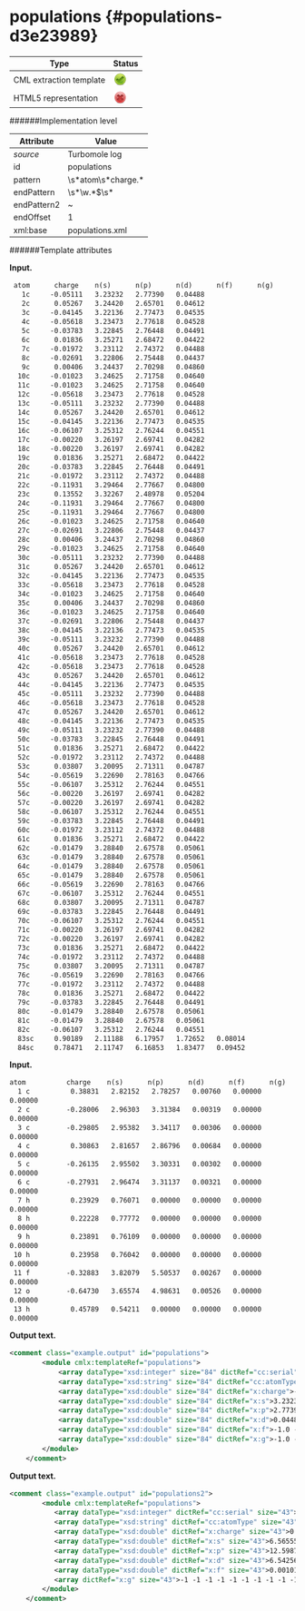 # populations {#populations-d3e23989}


| Type                                                                                                                                                | Status                                                                                                                                              |
|----|----|
| CML extraction template                                                                                                                             | ![](/imgs/Total.png)                                                                                                                                |
| HTML5 representation                                                                                                                                | ![](/imgs/None.png)                                                                                                                                 |

######Implementation level

| Attribute                                                                                                                                           | Value                                                                                                                                               |
|----|----|
| *source*                                                                                                                                            | Turbomole log                                                                                                                                       |
| id                                                                                                                                                  | populations                                                                                                                                         |
| pattern                                                                                                                                             | \\s\*atom\\s\*charge.\*                                                                                                                             |
| endPattern                                                                                                                                          | \\s\*\\w.\*\$\\s\*                                                                                                                                  |
| endPattern2                                                                                                                                         | \~                                                                                                                                                  |
| endOffset                                                                                                                                           | 1                                                                                                                                                   |
| xml:base                                                                                                                                            | populations.xml                                                                                                                                     |

######Template attributes

**Input.**

     atom      charge    n(s)      n(p)      n(d)      n(f)      n(g)
       1c     -0.05111   3.23232   2.77390   0.04488
       2c      0.05267   3.24420   2.65701   0.04612
       3c     -0.04145   3.22136   2.77473   0.04535
       4c     -0.05618   3.23473   2.77618   0.04528
       5c     -0.03783   3.22845   2.76448   0.04491
       6c      0.01836   3.25271   2.68472   0.04422
       7c     -0.01972   3.23112   2.74372   0.04488
       8c     -0.02691   3.22806   2.75448   0.04437
       9c      0.00406   3.24437   2.70298   0.04860
      10c     -0.01023   3.24625   2.71758   0.04640
      11c     -0.01023   3.24625   2.71758   0.04640
      12c     -0.05618   3.23473   2.77618   0.04528
      13c     -0.05111   3.23232   2.77390   0.04488
      14c      0.05267   3.24420   2.65701   0.04612
      15c     -0.04145   3.22136   2.77473   0.04535
      16c     -0.06107   3.25312   2.76244   0.04551
      17c     -0.00220   3.26197   2.69741   0.04282
      18c     -0.00220   3.26197   2.69741   0.04282
      19c      0.01836   3.25271   2.68472   0.04422
      20c     -0.03783   3.22845   2.76448   0.04491
      21c     -0.01972   3.23112   2.74372   0.04488
      22c     -0.11931   3.29464   2.77667   0.04800
      23c      0.13552   3.32267   2.48978   0.05204
      24c     -0.11931   3.29464   2.77667   0.04800
      25c     -0.11931   3.29464   2.77667   0.04800
      26c     -0.01023   3.24625   2.71758   0.04640
      27c     -0.02691   3.22806   2.75448   0.04437
      28c      0.00406   3.24437   2.70298   0.04860
      29c     -0.01023   3.24625   2.71758   0.04640
      30c     -0.05111   3.23232   2.77390   0.04488
      31c      0.05267   3.24420   2.65701   0.04612
      32c     -0.04145   3.22136   2.77473   0.04535
      33c     -0.05618   3.23473   2.77618   0.04528
      34c     -0.01023   3.24625   2.71758   0.04640
      35c      0.00406   3.24437   2.70298   0.04860
      36c     -0.01023   3.24625   2.71758   0.04640
      37c     -0.02691   3.22806   2.75448   0.04437
      38c     -0.04145   3.22136   2.77473   0.04535
      39c     -0.05111   3.23232   2.77390   0.04488
      40c      0.05267   3.24420   2.65701   0.04612
      41c     -0.05618   3.23473   2.77618   0.04528
      42c     -0.05618   3.23473   2.77618   0.04528
      43c      0.05267   3.24420   2.65701   0.04612
      44c     -0.04145   3.22136   2.77473   0.04535
      45c     -0.05111   3.23232   2.77390   0.04488
      46c     -0.05618   3.23473   2.77618   0.04528
      47c      0.05267   3.24420   2.65701   0.04612
      48c     -0.04145   3.22136   2.77473   0.04535
      49c     -0.05111   3.23232   2.77390   0.04488
      50c     -0.03783   3.22845   2.76448   0.04491
      51c      0.01836   3.25271   2.68472   0.04422
      52c     -0.01972   3.23112   2.74372   0.04488
      53c      0.03807   3.20095   2.71311   0.04787
      54c     -0.05619   3.22690   2.78163   0.04766
      55c     -0.06107   3.25312   2.76244   0.04551
      56c     -0.00220   3.26197   2.69741   0.04282
      57c     -0.00220   3.26197   2.69741   0.04282
      58c     -0.06107   3.25312   2.76244   0.04551
      59c     -0.03783   3.22845   2.76448   0.04491
      60c     -0.01972   3.23112   2.74372   0.04488
      61c      0.01836   3.25271   2.68472   0.04422
      62c     -0.01479   3.28840   2.67578   0.05061
      63c     -0.01479   3.28840   2.67578   0.05061
      64c     -0.01479   3.28840   2.67578   0.05061
      65c     -0.01479   3.28840   2.67578   0.05061
      66c     -0.05619   3.22690   2.78163   0.04766
      67c     -0.06107   3.25312   2.76244   0.04551
      68c      0.03807   3.20095   2.71311   0.04787
      69c     -0.03783   3.22845   2.76448   0.04491
      70c     -0.06107   3.25312   2.76244   0.04551
      71c     -0.00220   3.26197   2.69741   0.04282
      72c     -0.00220   3.26197   2.69741   0.04282
      73c      0.01836   3.25271   2.68472   0.04422
      74c     -0.01972   3.23112   2.74372   0.04488
      75c      0.03807   3.20095   2.71311   0.04787
      76c     -0.05619   3.22690   2.78163   0.04766
      77c     -0.01972   3.23112   2.74372   0.04488
      78c      0.01836   3.25271   2.68472   0.04422
      79c     -0.03783   3.22845   2.76448   0.04491
      80c     -0.01479   3.28840   2.67578   0.05061
      81c     -0.01479   3.28840   2.67578   0.05061
      82c     -0.06107   3.25312   2.76244   0.04551
      83sc     0.90189   2.11188   6.17957   1.72652   0.08014
      84sc     0.78471   2.11747   6.16853   1.83477   0.09452  
      
        

**Input.**

    atom          charge    n(s)      n(p)      n(d)      n(f)      n(g)
      1 c          0.38831   2.82152   2.78257   0.00760   0.00000   0.00000
      2 c         -0.28006   2.96303   3.31384   0.00319   0.00000   0.00000
      3 c         -0.29805   2.95382   3.34117   0.00306   0.00000   0.00000
      4 c          0.30863   2.81657   2.86796   0.00684   0.00000   0.00000
      5 c         -0.26135   2.95502   3.30331   0.00302   0.00000   0.00000
      6 c         -0.27931   2.96474   3.31137   0.00321   0.00000   0.00000
      7 h          0.23929   0.76071   0.00000   0.00000   0.00000   0.00000
      8 h          0.22228   0.77772   0.00000   0.00000   0.00000   0.00000
      9 h          0.23891   0.76109   0.00000   0.00000   0.00000   0.00000
     10 h          0.23958   0.76042   0.00000   0.00000   0.00000   0.00000
     11 f         -0.32883   3.82079   5.50537   0.00267   0.00000   0.00000
     12 o         -0.64730   3.65574   4.98631   0.00526   0.00000   0.00000
     13 h          0.45789   0.54211   0.00000   0.00000   0.00000   0.00000
        
        

**Output text.**

```xml
<comment class="example.output" id="populations">   
        <module cmlx:templateRef="populations">
            <array dataType="xsd:integer" size="84" dictRef="cc:serial">1 2 3 4 5 6 7 8 9 10 11 12 13 14 15 16 17 18 19 20 21 22 23 24 25 26 27 28 29 30 31 32 33 34 35 36 37 38 39 40 41 42 43 44 45 46 47 48 49 50 51 52 53 54 55 56 57 58 59 60 61 62 63 64 65 66 67 68 69 70 71 72 73 74 75 76 77 78 79 80 81 82 83 84</array>
            <array dataType="xsd:string" size="84" dictRef="cc:atomType">c c c c c c c c c c c c c c c c c c c c c c c c c c c c c c c c c c c c c c c c c c c c c c c c c c c c c c c c c c c c c c c c c c c c c c c c c c c c c c c c c c sc sc</array>
            <array dataType="xsd:double" size="84" dictRef="x:charge">-0.05111 0.05267 -0.04145 -0.05618 -0.03783 0.01836 -0.01972 -0.02691 0.00406 -0.01023 -0.01023 -0.05618 -0.05111 0.05267 -0.04145 -0.06107 -0.0022 -0.0022 0.01836 -0.03783 -0.01972 -0.11931 0.13552 -0.11931 -0.11931 -0.01023 -0.02691 0.00406 -0.01023 -0.05111 0.05267 -0.04145 -0.05618 -0.01023 0.00406 -0.01023 -0.02691 -0.04145 -0.05111 0.05267 -0.05618 -0.05618 0.05267 -0.04145 -0.05111 -0.05618 0.05267 -0.04145 -0.05111 -0.03783 0.01836 -0.01972 0.03807 -0.05619 -0.06107 -0.0022 -0.0022 -0.06107 -0.03783 -0.01972 0.01836 -0.01479 -0.01479 -0.01479 -0.01479 -0.05619 -0.06107 0.03807 -0.03783 -0.06107 -0.0022 -0.0022 0.01836 -0.01972 0.03807 -0.05619 -0.01972 0.01836 -0.03783 -0.01479 -0.01479 -0.06107 0.90189 0.78471</array>
            <array dataType="xsd:double" size="84" dictRef="x:s">3.23232 3.2442 3.22136 3.23473 3.22845 3.25271 3.23112 3.22806 3.24437 3.24625 3.24625 3.23473 3.23232 3.2442 3.22136 3.25312 3.26197 3.26197 3.25271 3.22845 3.23112 3.29464 3.32267 3.29464 3.29464 3.24625 3.22806 3.24437 3.24625 3.23232 3.2442 3.22136 3.23473 3.24625 3.24437 3.24625 3.22806 3.22136 3.23232 3.2442 3.23473 3.23473 3.2442 3.22136 3.23232 3.23473 3.2442 3.22136 3.23232 3.22845 3.25271 3.23112 3.20095 3.2269 3.25312 3.26197 3.26197 3.25312 3.22845 3.23112 3.25271 3.2884 3.2884 3.2884 3.2884 3.2269 3.25312 3.20095 3.22845 3.25312 3.26197 3.26197 3.25271 3.23112 3.20095 3.2269 3.23112 3.25271 3.22845 3.2884 3.2884 3.25312 2.11188 2.11747</array>
            <array dataType="xsd:double" size="84" dictRef="x:p">2.7739 2.65701 2.77473 2.77618 2.76448 2.68472 2.74372 2.75448 2.70298 2.71758 2.71758 2.77618 2.7739 2.65701 2.77473 2.76244 2.69741 2.69741 2.68472 2.76448 2.74372 2.77667 2.48978 2.77667 2.77667 2.71758 2.75448 2.70298 2.71758 2.7739 2.65701 2.77473 2.77618 2.71758 2.70298 2.71758 2.75448 2.77473 2.7739 2.65701 2.77618 2.77618 2.65701 2.77473 2.7739 2.77618 2.65701 2.77473 2.7739 2.76448 2.68472 2.74372 2.71311 2.78163 2.76244 2.69741 2.69741 2.76244 2.76448 2.74372 2.68472 2.67578 2.67578 2.67578 2.67578 2.78163 2.76244 2.71311 2.76448 2.76244 2.69741 2.69741 2.68472 2.74372 2.71311 2.78163 2.74372 2.68472 2.76448 2.67578 2.67578 2.76244 6.17957 6.16853</array>
            <array dataType="xsd:double" size="84" dictRef="x:d">0.04488 0.04612 0.04535 0.04528 0.04491 0.04422 0.04488 0.04437 0.0486 0.0464 0.0464 0.04528 0.04488 0.04612 0.04535 0.04551 0.04282 0.04282 0.04422 0.04491 0.04488 0.048 0.05204 0.048 0.048 0.0464 0.04437 0.0486 0.0464 0.04488 0.04612 0.04535 0.04528 0.0464 0.0486 0.0464 0.04437 0.04535 0.04488 0.04612 0.04528 0.04528 0.04612 0.04535 0.04488 0.04528 0.04612 0.04535 0.04488 0.04491 0.04422 0.04488 0.04787 0.04766 0.04551 0.04282 0.04282 0.04551 0.04491 0.04488 0.04422 0.05061 0.05061 0.05061 0.05061 0.04766 0.04551 0.04787 0.04491 0.04551 0.04282 0.04282 0.04422 0.04488 0.04787 0.04766 0.04488 0.04422 0.04491 0.05061 0.05061 0.04551 1.72652 1.83477</array>
            <array dataType="xsd:double" size="84" dictRef="x:f">-1.0 -1.0 -1.0 -1.0 -1.0 -1.0 -1.0 -1.0 -1.0 -1.0 -1.0 -1.0 -1.0 -1.0 -1.0 -1.0 -1.0 -1.0 -1.0 -1.0 -1.0 -1.0 -1.0 -1.0 -1.0 -1.0 -1.0 -1.0 -1.0 -1.0 -1.0 -1.0 -1.0 -1.0 -1.0 -1.0 -1.0 -1.0 -1.0 -1.0 -1.0 -1.0 -1.0 -1.0 -1.0 -1.0 -1.0 -1.0 -1.0 -1.0 -1.0 -1.0 -1.0 -1.0 -1.0 -1.0 -1.0 -1.0 -1.0 -1.0 -1.0 -1.0 -1.0 -1.0 -1.0 -1.0 -1.0 -1.0 -1.0 -1.0 -1.0 -1.0 -1.0 -1.0 -1.0 -1.0 -1.0 -1.0 -1.0 -1.0 -1.0 -1.0 0.08014 0.09452</array>
            <array dataType="xsd:double" size="84" dictRef="x:g">-1.0 -1.0 -1.0 -1.0 -1.0 -1.0 -1.0 -1.0 -1.0 -1.0 -1.0 -1.0 -1.0 -1.0 -1.0 -1.0 -1.0 -1.0 -1.0 -1.0 -1.0 -1.0 -1.0 -1.0 -1.0 -1.0 -1.0 -1.0 -1.0 -1.0 -1.0 -1.0 -1.0 -1.0 -1.0 -1.0 -1.0 -1.0 -1.0 -1.0 -1.0 -1.0 -1.0 -1.0 -1.0 -1.0 -1.0 -1.0 -1.0 -1.0 -1.0 -1.0 -1.0 -1.0 -1.0 -1.0 -1.0 -1.0 -1.0 -1.0 -1.0 -1.0 -1.0 -1.0 -1.0 -1.0 -1.0 -1.0 -1.0 -1.0 -1.0 -1.0 -1.0 -1.0 -1.0 -1.0 -1.0 -1.0 -1.0 -1.0 -1.0 -1.0 -1.0 -1.0</array> 
        </module>
    </comment>
```

**Output text.**

```xml
<comment class="example.output" id="populations2">
        <module cmlx:templateRef="populations">
           <array dataType="xsd:integer" dictRef="cc:serial" size="43">1 2 3 4 5 6 7 8 9 10 11 12 13 14 15 16 17 18 19 20 21 22 23 24 25 26 27 28 29 30 31 32 33 34 35 36 37 38 39 40 41 42 43</array>
           <array dataType="xsd:string" dictRef="cc:atomType" size="43">fe n n n n n n n n n n n n n n n n n n n n n n n n c c c c c c h h h h h h h h h h h h</array>
           <array dataType="xsd:double" dictRef="x:charge" size="43">0.29209 -0.10253 -0.10253 -0.08969 -0.08969 0.03584 0.03584 -0.05936 -0.05936 -0.05027 -0.05027 -0.12596 -0.12596 -0.06467 -0.06467 -0.05369 -0.05369 -0.13139 -0.13139 -0.05562 -0.05562 -0.05202 -0.05202 -0.12955 -0.12955 0.06453 0.06453 0.06052 0.06052 0.05740 0.05740 0.21683 0.21683 0.29732 0.29732 0.21652 0.21652 0.29719 0.29719 0.22385 0.22385 0.29871 0.29871</array>
           <array dataType="xsd:double" dictRef="x:s" size="43">6.56555 3.61036 3.61036 3.60363 3.60363 3.53412 3.53412 3.75597 3.75597 3.39404 3.39404 3.72530 3.72530 3.76035 3.76035 3.39827 3.39827 3.72335 3.72335 3.75380 3.75380 3.39753 3.39753 3.72863 3.72863 3.18400 3.18400 3.18672 3.18672 3.18729 3.18729 0.76036 0.76036 0.66526 0.66526 0.76061 0.76061 0.66538 0.66538 0.75298 0.75298 0.66385 0.66385</array>
           <array dataType="xsd:double" dictRef="x:p" size="43">12.59879 3.40843 3.40843 3.40223 3.40223 3.33958 3.33958 3.19854 3.19854 3.57129 3.57129 3.29380 3.29380 3.19950 3.19950 3.57026 3.57026 3.30131 3.30131 3.19693 3.19693 3.56937 3.56937 3.29371 3.29371 2.60852 2.60852 2.60995 2.60995 2.60963 2.60963 0.02281 0.02281 0.03742 0.03742 0.02287 0.02287 0.03743 0.03743 0.02317 0.02317 0.03744 0.03744</array>
           <array dataType="xsd:double" dictRef="x:d" size="43">6.54256 0.07828 0.07828 0.07832 0.07832 0.08479 0.08479 0.09683 0.09683 0.07849 0.07849 0.09890 0.09890 0.09680 0.09680 0.07871 0.07871 0.09876 0.09876 0.09686 0.09686 0.07867 0.07867 0.09922 0.09922 0.12691 0.12691 0.12672 0.12672 0.12939 0.12939 -1 -1 -1 -1 -1 -1 -1 -1 -1 -1 -1 -1</array>
           <array dataType="xsd:double" dictRef="x:f" size="43">0.00101 0.00547 0.00547 0.00550 0.00550 0.00567 0.00567 0.00801 0.00801 0.00644 0.00644 0.00795 0.00795 0.00802 0.00802 0.00645 0.00645 0.00798 0.00798 0.00803 0.00803 0.00645 0.00645 0.00799 0.00799 0.01605 0.01605 0.01610 0.01610 0.01628 0.01628 -1 -1 -1 -1 -1 -1 -1 -1 -1 -1 -1 -1</array>
           <array dictRef="x:g" size="43">-1 -1 -1 -1 -1 -1 -1 -1 -1 -1 -1 -1 -1 -1 -1 -1 -1 -1 -1 -1 -1 -1 -1 -1 -1 -1 -1 -1 -1 -1 -1 -1 -1 -1 -1 -1 -1 -1 -1 -1 -1 -1 -1</array>
        </module>     
    </comment>
```
